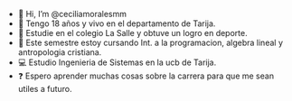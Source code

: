- 👋 Hi, I’m @ceciliamoralesmm
- 📌 Tengo 18 años y vivo en el departamento de Tarija.
- 🏫 Estudie en el colegio La Salle y obtuve un logro en deporte.
- 📒 Este semestre estoy cursando Int. a la programacion, algebra lineal y antropologia cristiana.
- 💻 Estudio Ingenieria de Sistemas en la ucb de Tarija.
- ❓ Espero aprender muchas cosas sobre la carrera para que me sean utiles a futuro.
